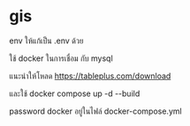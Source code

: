 # gis
 
env ให้แก้เป็น .env ด้วย

ใช้ docker ในการเชื่อม กับ mysql

แนะนำให้โหลด https://tableplus.com/download

และใช้ docker compose up -d --build 

password docker อยู่ในไฟล์ docker-compose.yml 

